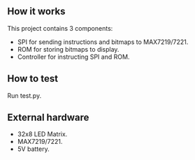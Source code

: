 <!---

This file is used to generate your project datasheet. Please fill in the information below and delete any unused
sections.

You can also include images in this folder and reference them in the markdown. Each image must be less than
512 kb in size, and the combined size of all images must be less than 1 MB.
-->

## How it works

This project contains 3 components:
* SPI for sending instructions and bitmaps to MAX7219/7221.
* ROM for storing bitmaps to display.
* Controller for instructing SPI and ROM.

## How to test

Run test.py.

## External hardware

* 32x8 LED Matrix.
* MAX7219/7221.
* 5V battery.
